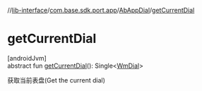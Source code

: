 //[lib-interface](../../../index.md)/[com.base.sdk.port.app](../index.md)/[AbAppDial](index.md)/[getCurrentDial](get-current-dial.md)

# getCurrentDial

[androidJvm]\
abstract fun [getCurrentDial](get-current-dial.md)(): Single&lt;[WmDial](../../com.base.sdk.entity.apps/-wm-dial/index.md)&gt;

获取当前表盘(Get the current dial)
